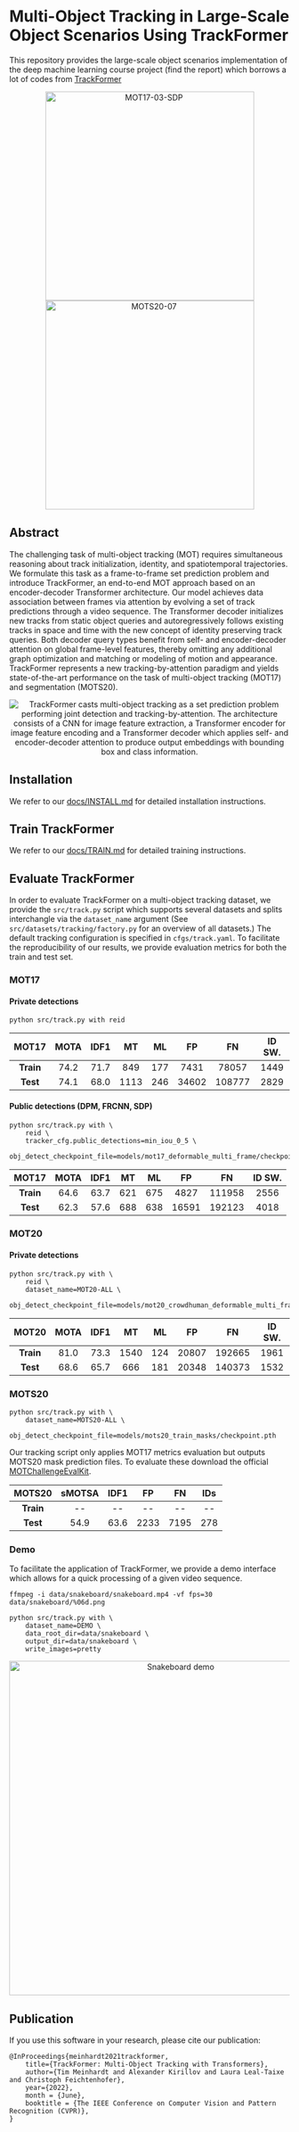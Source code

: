 # Multi-Object Tracking in Large-Scale Object Scenarios Using TrackFormer

This repository provides the large-scale object scenarios implementation of the deep machine learning course project (find the report) which borrows a lot of codes from [TrackFormer](https://github.com/timmeinhardt/trackformer)
<!-- **As the paper is still under submission this repository will continuously be updated and might at times not reflect the current state of the [arXiv paper](https://arxiv.org/abs/2012.01866).** -->

<div align="center">
    <img src="docs/MOT17-03-SDP.gif" alt="MOT17-03-SDP" width="375"/>
    <img src="docs/MOTS20-07.gif" alt="MOTS20-07" width="375"/>
</div>

## Abstract

The challenging task of multi-object tracking (MOT) requires simultaneous reasoning about track initialization, identity, and spatiotemporal trajectories.
We formulate this task as a frame-to-frame set prediction problem and introduce TrackFormer, an end-to-end MOT approach based on an encoder-decoder Transformer architecture.
Our model achieves data association between frames via attention by evolving a set of track predictions through a video sequence.
The Transformer decoder initializes new tracks from static object queries and autoregressively follows existing tracks in space and time with the new concept of identity preserving track queries.
Both decoder query types benefit from self- and encoder-decoder attention on global frame-level features, thereby omitting any additional graph optimization and matching or modeling of motion and appearance.
TrackFormer represents a new tracking-by-attention paradigm and yields state-of-the-art performance on the task of multi-object tracking (MOT17) and segmentation (MOTS20).

<div align="center">
    <img src="docs/method.png" alt="TrackFormer casts multi-object tracking as a set prediction problem performing joint detection and tracking-by-attention. The architecture consists of a CNN for image feature extraction, a Transformer encoder for image feature encoding and a Transformer decoder which applies self- and encoder-decoder attention to produce output embeddings with bounding box and class information."/>
</div>

## Installation

We refer to our [docs/INSTALL.md](docs/INSTALL.md) for detailed installation instructions.

## Train TrackFormer

We refer to our [docs/TRAIN.md](docs/TRAIN.md) for detailed training instructions.

## Evaluate TrackFormer

In order to evaluate TrackFormer on a multi-object tracking dataset, we provide the `src/track.py` script which supports several datasets and splits interchangle via the `dataset_name` argument (See `src/datasets/tracking/factory.py` for an overview of all datasets.) The default tracking configuration is specified in `cfgs/track.yaml`. To facilitate the reproducibility of our results, we provide evaluation metrics for both the train and test set.

### MOT17

#### Private detections

```
python src/track.py with reid
```

<center>

| MOT17     | MOTA         | IDF1           |       MT     |     ML     |     FP       |     FN              |  ID SW.      |
|  :---:    | :---:        |     :---:      |    :---:     | :---:      |    :---:     |   :---:             |  :---:       |
| **Train** |     74.2     |     71.7       |     849      | 177        |      7431    |      78057          |  1449        |
| **Test**  |     74.1     |     68.0       |    1113      | 246        |     34602    |     108777          |  2829        |

</center>

#### Public detections (DPM, FRCNN, SDP)

```
python src/track.py with \
    reid \
    tracker_cfg.public_detections=min_iou_0_5 \
    obj_detect_checkpoint_file=models/mot17_deformable_multi_frame/checkpoint_epoch_50.pth
```

<center>

| MOT17     | MOTA         | IDF1           |       MT     |     ML     |     FP       |     FN              |  ID SW.      |
|  :---:    | :---:        |     :---:      |    :---:     | :---:      |    :---:     |   :---:             |  :---:       |
| **Train** |     64.6     |     63.7       |    621       | 675        |     4827     |     111958          |  2556        |
| **Test**  |     62.3     |     57.6       |    688       | 638        |     16591    |     192123          |  4018        |

</center>

### MOT20

#### Private detections

```
python src/track.py with \
    reid \
    dataset_name=MOT20-ALL \
    obj_detect_checkpoint_file=models/mot20_crowdhuman_deformable_multi_frame/checkpoint_epoch_50.pth
```

<center>

| MOT20     | MOTA         | IDF1           |       MT     |     ML     |     FP       |     FN              |  ID SW.      |
|  :---:    | :---:        |     :---:      |    :---:     | :---:      |    :---:     |   :---:             |  :---:       |
| **Train** |     81.0     |     73.3       |    1540      | 124        |     20807    |     192665          |  1961        |
| **Test**  |     68.6     |     65.7       |     666      | 181        |     20348    |     140373          |  1532        |

</center>

### MOTS20

```
python src/track.py with \
    dataset_name=MOTS20-ALL \
    obj_detect_checkpoint_file=models/mots20_train_masks/checkpoint.pth
```

Our tracking script only applies MOT17 metrics evaluation but outputs MOTS20 mask prediction files. To evaluate these download the official [MOTChallengeEvalKit](https://github.com/dendorferpatrick/MOTChallengeEvalKit).

<center>

| MOTS20    | sMOTSA         | IDF1           |       FP     |     FN     |     IDs      |
|  :---:    | :---:          |     :---:      |    :---:     | :---:      |    :---:     |
| **Train** |     --         |     --         |    --        |   --       |     --       |
| **Test**  |     54.9       |     63.6       |    2233      | 7195       |     278      |

</center>

### Demo

To facilitate the application of TrackFormer, we provide a demo interface which allows for a quick processing of a given video sequence.

```
ffmpeg -i data/snakeboard/snakeboard.mp4 -vf fps=30 data/snakeboard/%06d.png

python src/track.py with \
    dataset_name=DEMO \
    data_root_dir=data/snakeboard \
    output_dir=data/snakeboard \
    write_images=pretty
```

<div align="center">
    <img src="docs/snakeboard.gif" alt="Snakeboard demo" width="600"/>
</div>

## Publication
If you use this software in your research, please cite our publication:

```
@InProceedings{meinhardt2021trackformer,
    title={TrackFormer: Multi-Object Tracking with Transformers},
    author={Tim Meinhardt and Alexander Kirillov and Laura Leal-Taixe and Christoph Feichtenhofer},
    year={2022},
    month = {June},
    booktitle = {The IEEE Conference on Computer Vision and Pattern Recognition (CVPR)},
}
```
